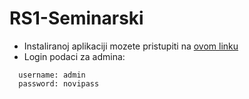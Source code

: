 # RS1-Seminarski
* Instaliranoj aplikaciji mozete pristupiti na [ovom linku](https://web.p2138.app.fit.ba)
* Login podaci za admina: 
```
  username: admin 
  password: novipass
```
